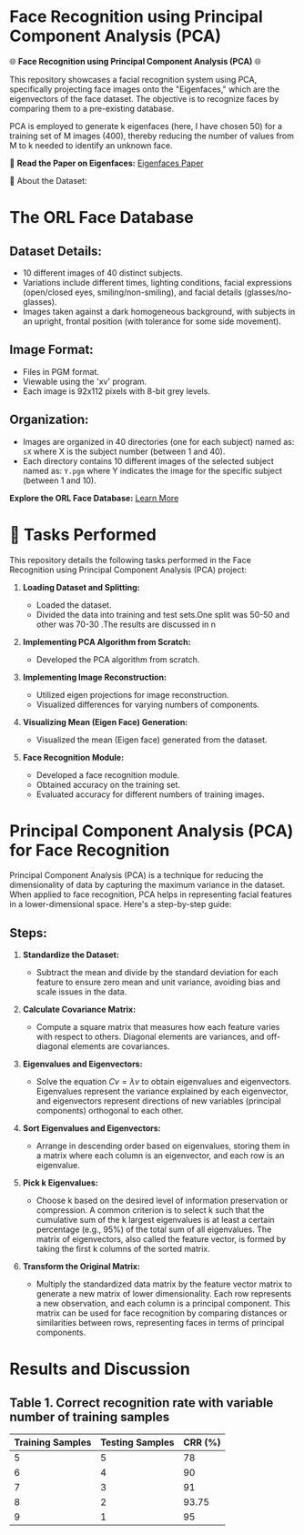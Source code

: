# Face Recognition using Principal Component Analysis (PCA)

🌐 **Face Recognition using Principal Component Analysis (PCA)** 🌐

This repository showcases a facial recognition system using PCA, specifically projecting face images onto the "Eigenfaces," which are the eigenvectors of the face dataset. The objective is to recognize faces by comparing them to a pre-existing database.

PCA is employed to generate k eigenfaces (here, I have chosen 50) for a training set of M images (400), thereby reducing the number of values from M to k needed to identify an unknown face.

📄 **Read the Paper on Eigenfaces:** [Eigenfaces Paper](https://sites.cs.ucsb.edu/~mturk/Papers/mturk-CVPR91.pdf)

📂 About the Dataset:
# The ORL Face Database


## Dataset Details:
- 10 different images of 40 distinct subjects.
- Variations include different times, lighting conditions, facial expressions (open/closed eyes, smiling/non-smiling), and facial details (glasses/no-glasses).
- Images taken against a dark homogeneous background, with subjects in an upright, frontal position (with tolerance for some side movement).

## Image Format:
- Files in PGM format.
- Viewable using the 'xv' program.
- Each image is 92x112 pixels with 8-bit grey levels.

## Organization:
- Images are organized in 40 directories (one for each subject) named as: `sX` where X is the subject number (between 1 and 40).
- Each directory contains 10 different images of the selected subject named as: `Y.pgm` where Y indicates the image for the specific subject (between 1 and 10).

**Explore the ORL Face Database:**
[Learn More](https://www.kaggle.com/datasets/kasikrit/att-database-of-faces)





# 🚀 Tasks Performed

This repository details the following tasks performed in the Face Recognition using Principal Component Analysis (PCA) project:

1. **Loading Dataset and Splitting:**
   - Loaded the dataset.
   - Divided the data into training and test sets.One split was 50-50 and other was 70-30 .The results are discussed in n

2. **Implementing PCA Algorithm from Scratch:**
   - Developed the PCA algorithm from scratch.

3. **Implementing Image Reconstruction:**
   - Utilized eigen projections for image reconstruction.
   - Visualized differences for varying numbers of components.

4. **Visualizing Mean (Eigen Face) Generation:**
   - Visualized the mean (Eigen face) generated from the dataset.

5. **Face Recognition Module:**
   - Developed a face recognition module.
   - Obtained accuracy on the training set.
   - Evaluated accuracy for different numbers of training images.
# Principal Component Analysis (PCA) for Face Recognition

Principal Component Analysis (PCA) is a technique for reducing the dimensionality of data by capturing the maximum variance in the dataset. When applied to face recognition, PCA helps in representing facial features in a lower-dimensional space. Here's a step-by-step guide:

## Steps:

1. **Standardize the Dataset:**
   - Subtract the mean and divide by the standard deviation for each feature to ensure zero mean and unit variance, avoiding bias and scale issues in the data.

2. **Calculate Covariance Matrix:**
   - Compute a square matrix that measures how each feature varies with respect to others. Diagonal elements are variances, and off-diagonal elements are covariances.

3. **Eigenvalues and Eigenvectors:**
   - Solve the equation $Cv = \lambda v$ to obtain eigenvalues and eigenvectors. Eigenvalues represent the variance explained by each eigenvector, and eigenvectors represent directions of new variables (principal components) orthogonal to each other.

4. **Sort Eigenvalues and Eigenvectors:**
   - Arrange in descending order based on eigenvalues, storing them in a matrix where each column is an eigenvector, and each row is an eigenvalue.

5. **Pick k Eigenvalues:**
   - Choose k based on the desired level of information preservation or compression. A common criterion is to select k such that the cumulative sum of the k largest eigenvalues is at least a certain percentage (e.g., 95%) of the total sum of all eigenvalues. The matrix of eigenvectors, also called the feature vector, is formed by taking the first k columns of the sorted matrix.

6. **Transform the Original Matrix:**
   - Multiply the standardized data matrix by the feature vector matrix to generate a new matrix of lower dimensionality. Each row represents a new observation, and each column is a principal component. This matrix can be used for face recognition by comparing distances or similarities between rows, representing faces in terms of principal components.
# Results and Discussion 
## Table 1. Correct recognition rate  with variable number of training samples 
| Training Samples | Testing Samples | CRR (%)  |
|-------------------|------------------|-------|
| 5                 | 5                | 78    |
| 6                 | 4                | 90    |
| 7                 | 3                | 91    |
| 8                 | 2                | 93.75 |
| 9                 | 1                | 95    |

